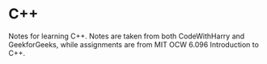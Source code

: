 # C++
Notes for learning C++. Notes are taken from both CodeWithHarry and GeekforGeeks, while assignments are from MIT OCW 6.096 Introduction to C++.

